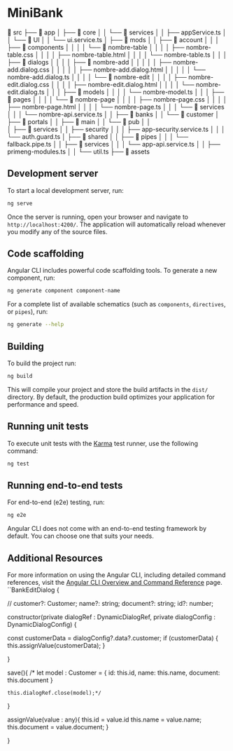 # MiniBank
📁 src
├── 📁 app
│   ├── 📁 core
│   │   └── 📁 services
│   │       ├── appService.ts
│   │       └── 📁 UI
│   │           └── ui.service.ts
│   ├── 📁 mods
│   │   ├── 📁 account
│   │   │   ├── 📁 components
│   │   │   │   └── 📁 nombre-table
│   │   │   │       ├── nombre-table.css
│   │   │   │       ├── nombre-table.html
│   │   │   │       └── nombre-table.ts
│   │   │   ├── 📁 dialogs
│   │   │   │   ├── 📁 nombre-add
│   │   │   │   │   ├── nombre-add.dialog.css
│   │   │   │   │   ├── nombre-add.dialog.html
│   │   │   │   │   └── nombre-add.dialog.ts
│   │   │   │   └── 📁 nombre-edit
│   │   │   │       ├── nombre-edit.dialog.css
│   │   │   │       ├── nombre-edit.dialog.html
│   │   │   │       └── nombre-edit.dialog.ts
│   │   │   ├── 📁 models
│   │   │   │   └── nombre-model.ts
│   │   │   ├── 📁 pages
│   │   │   │   └── 📁 nombre-page
│   │   │   │       ├── nombre-page.css
│   │   │   │       ├── nombre-page.html
│   │   │   │       └── nombre-page.ts
│   │   │   └── 📁 services
│   │   │       └── nombre-api.service.ts
│   │   ├── 📁 banks
│   │   └── 📁 customer
│   ├── 📁 portals
│   │   ├── 📁 main
│   │   └── 📁 pub
│   │      
│   ├── 📁 services
│   │   ├── security
│   │   │   ├── app-security.service.ts
│   │   │   └── auth.guard.ts
│   ├── 📁 shared
│   │   ├── 📁 pipes
│   │   │   └── fallback.pipe.ts
│   │   ├── 📁 services
│   │   │   └── app-api.service.ts
│   │   ├── primeng-modules.ts
│   │   └── util.ts
├── 📁 assets

## Development server





To start a local development server, run:

```bash
ng serve
```

Once the server is running, open your browser and navigate to `http://localhost:4200/`. The application will automatically reload whenever you modify any of the source files.

## Code scaffolding

Angular CLI includes powerful code scaffolding tools. To generate a new component, run:

```bash
ng generate component component-name
```

For a complete list of available schematics (such as `components`, `directives`, or `pipes`), run:

```bash
ng generate --help
```

## Building

To build the project run:

```bash
ng build
```

This will compile your project and store the build artifacts in the `dist/` directory. By default, the production build optimizes your application for performance and speed.

## Running unit tests

To execute unit tests with the [Karma](https://karma-runner.github.io) test runner, use the following command:

```bash
ng test
```

## Running end-to-end tests

For end-to-end (e2e) testing, run:

```bash
ng e2e
```

Angular CLI does not come with an end-to-end testing framework by default. You can choose one that suits your needs.

## Additional Resources

For more information on using the Angular CLI, including detailed command references, visit the [Angular CLI Overview and Command Reference](https://angular.dev/tools/cli) page.
´´BankEditDialog {

  // customer?: Customer;
  name?: string;
  document?: string;
  id?: number;


  constructor(private dialogRef : DynamicDialogRef<BankEditDialog>,
              private dialogConfig : DynamicDialogConfig) {

  const customerData = dialogConfig?.data?.customer;
  if (customerData) {
    this.assignValue(customerData);
  }

  }




  save(){
/*    let model : Customer = {
      id: this.id,
      name: this.name,
      document: this.document
    }

    this.dialogRef.close(model);*/
  }

  assignValue(value : any){
    this.id = value.id
    this.name = value.name;
    this.document = value.document;
  }

}
